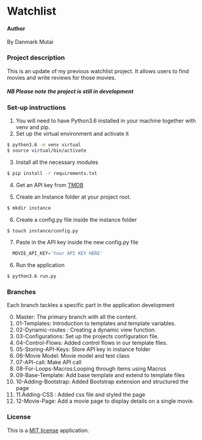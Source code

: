 # Watchlist

#### Author

By Danmark Mutai

### Project description

This is an update of my previous watchlist project. It allows users to find movies and write reviews for those movies.

##### NB Please note the project is still in development

### Set-up instructions

1. You will need to have Python3.6 installed in your machine together with venv and pip.
2. Set up the virtual environment and activate it

```bash
$ python3.6 -m venv virtual
$ source virtual/bin/activate

```
3. Install all the necessary modules

```bash
$ pip install -r requirements.txt
```

4. Get an API key from [TMDB](https://www.themoviedb.org/)

5. Create an Instance folder at your project root.
```bash
$ mkdir instance
```
6. Create a config.py file  inside the instance folder
```bash
$ touch instance/config.py
```
7.  Paste in the API key inside the new config.py file
```python
  MOVIE_API_KEY='Your API KEY HERE'
```
6. Run the application

```bash
$ python3.6 run.py
```

### Branches

Each branch  tackles a specific part in the application development

0. Master: The primary branch with all the content.
1. 01-Templates: Introduction to templates and template variables.
2. 02-Dynamic-routes : Creating a dynamic view function.
3. 03-Configurations: Set up the projects configuration file.
4. 04-Control-Flows: Added control flows in our template files.
5. 05-Storing-API-Keys: Store API key in instance folder
6. 06-Movie Model: Movie model and test class
7. 07-API-call: Make API call
8. 08-For-Loops-Macros:Looping through items using Macros
9. 09-Base-Template: Add base template and extend to template files
10. 10-Adding-Bootstrap: Added Bootstrap extension and structured the page
11. 11.Adding-CSS : Added css file and styled the page
12. 12-Movie-Page: Add a movie page to display details on a single movie.

### License

This is a [MIT license](/LICENSE) application.